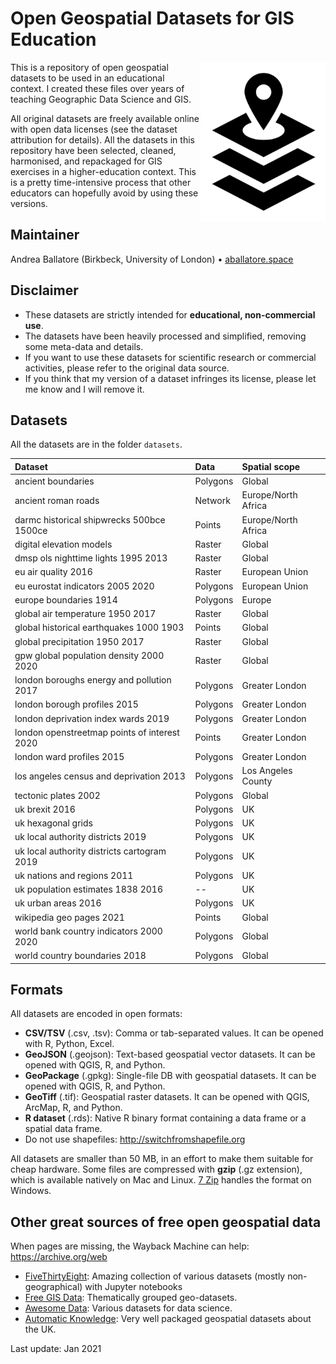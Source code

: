 # Open Geospatial Datasets for GIS Education

<img src="img/gis_data.png" width=200 align="right" />

This is a repository of open geospatial datasets to be used in an educational context.
I created these files over years of teaching Geographic Data Science and GIS.

All original datasets are freely available online with open data licenses (see the dataset attribution for details).
All the datasets in this repository have been selected, cleaned, harmonised, and repackaged for GIS exercises in a higher-education context.
This is a pretty time-intensive process that other educators can hopefully avoid by using these versions.

## Maintainer

Andrea Ballatore (Birkbeck, University of London) &bull; [aballatore.space](https://aballatore.space)

## Disclaimer

- These datasets are strictly intended for **educational, non-commercial use**.
- The datasets have been heavily processed and simplified, removing some meta-data and details.
- If you want to use these datasets for scientific research or commercial activities, please refer to the original data source.
- If you think that my version of a dataset infringes its license, please let me know and I will remove it.

## Datasets

All the datasets are in the folder `datasets`.

| Dataset                                      | Data         | Spatial scope       
| :--------------------------------------------| :------------|:-------------------
| ancient boundaries                           | Polygons     | Global
| ancient roman roads                          | Network      | Europe/North Africa
| darmc historical shipwrecks 500bce 1500ce    | Points       | Europe/North Africa
| digital elevation models                     | Raster       | Global
| dmsp ols nighttime lights 1995 2013          | Raster       | Global
| eu air quality 2016                          | Raster       | European Union
| eu eurostat indicators 2005 2020             | Polygons     | European Union
| europe boundaries 1914                       | Polygons     | Europe
| global air temperature 1950 2017             | Raster       | Global
| global historical earthquakes 1000 1903      | Points       | Global
| global precipitation 1950 2017               | Raster       | Global
| gpw global population density 2000 2020      | Raster       | Global
| london boroughs energy and pollution 2017    | Polygons     | Greater London
| london borough profiles 2015                 | Polygons     | Greater London
| london deprivation index wards 2019          | Polygons     | Greater London
| london openstreetmap points of interest 2020 | Points       | Greater London
| london ward profiles 2015                    | Polygons     | Greater London
| los angeles census and deprivation 2013      | Polygons     | Los Angeles County
| tectonic plates 2002                         | Polygons     | Global
| uk brexit 2016                               | Polygons     | UK
| uk hexagonal grids                           | Polygons     | UK
| uk local authority districts 2019            | Polygons     | UK
| uk local authority districts cartogram 2019  | Polygons     | UK
| uk nations and regions 2011                  | Polygons     | UK
| uk population estimates 1838 2016            | --           | UK
| uk urban areas 2016                          | Polygons     | UK
| wikipedia geo pages 2021                     | Points       | Global
| world bank country indicators 2000 2020      | Polygons     | Global
| world country boundaries 2018                | Polygons     | Global

## Formats

All datasets are encoded in open formats:

* __CSV/TSV__ (.csv, .tsv): Comma or tab-separated values. It can be opened with R, Python, Excel.
* __GeoJSON__ (.geojson): Text-based geospatial vector datasets. It can be opened with QGIS, R, and Python.
* __GeoPackage__ (.gpkg): Single-file DB with geospatial datasets. It can be opened with QGIS, R, and Python.
* __GeoTiff__ (.tif): Geospatial raster datasets. It can be opened with QGIS, ArcMap, R, and Python.
* __R dataset__ (.rds): Native R binary format containing a data frame or a spatial data frame.
* Do not use shapefiles: http://switchfromshapefile.org

All datasets are smaller than 50 MB, in an effort to make them suitable for cheap hardware. 
Some files are compressed with **gzip** (.gz extension), which is available natively on Mac and Linux. 
[7 Zip](https://www.7-zip.org) handles the format on Windows.

## Other great sources of free open geospatial data

When pages are missing, the Wayback Machine can help: https://archive.org/web

* [FiveThirtyEight](https://github.com/fivethirtyeight/data): Amazing collection of various datasets (mostly non-geographical) with Jupyter notebooks
* [Free GIS Data](https://freegisdata.rtwilson.com): Thematically grouped geo-datasets.
* [Awesome Data](https://github.com/awesomedata/awesome-public-datasets): Various datasets for data science.
* [Automatic Knowledge](https://automaticknowledge.co.uk/resources): Very well packaged geospatial datasets about the UK.

Last update: Jan 2021